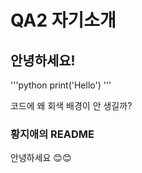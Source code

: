# QA2 자기소개
## 안녕하세요!

'''python
print('Hello')
'''

코드에 왜 회색 배경이 안 생길까?



### 황지애의 README

안녕하세요 😊😊
